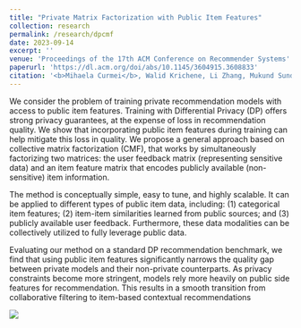 ```yaml
---
title: "Private Matrix Factorization with Public Item Features"
collection: research
permalink: /research/dpcmf
date: 2023-09-14
excerpt: ''
venue: 'Proceedings of the 17th ACM Conference on Recommender Systems'
paperurl: 'https://dl.acm.org/doi/abs/10.1145/3604915.3608833'
citation: '<b>Mihaela Curmei</b>, Walid Krichene, Li Zhang, Mukund Sundararajan'
---
```


We consider the problem of training private recommendation models with access to public item features. Training with Differential Privacy (DP) offers strong privacy guarantees, at the expense of loss in recommendation quality. We show that incorporating public item features during training can help mitigate this loss in quality. We propose a general approach based on collective matrix factorization (CMF), that works by simultaneously factorizing two matrices: the user feedback matrix (representing sensitive data) and an item feature matrix that encodes publicly available (non-sensitive) item information.

The method is conceptually simple, easy to tune, and highly scalable. It can be applied to different types of public item data, including: (1) categorical item features; (2) item-item similarities learned from public sources; and (3) publicly available user feedback. Furthermore, these data modalities can be collectively utilized to fully leverage public data.

Evaluating our method on a standard DP recommendation benchmark, we find that using public item features significantly narrows the quality gap between private models and their non-private counterparts. As privacy constraints become more stringent, models rely more heavily on public side features for recommendation. This results in a smooth transition from collaborative filtering to item-based contextual recommendations

![](../../images/RecSys23.jpg)